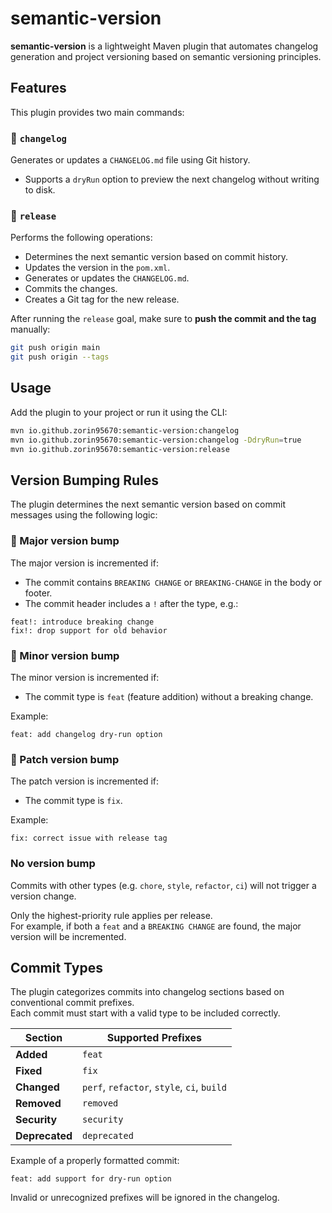 # semantic-version

**semantic-version** is a lightweight Maven plugin that automates changelog generation and project versioning based on
semantic versioning principles.

## Features

This plugin provides two main commands:

### 🔧 `changelog`

Generates or updates a `CHANGELOG.md` file using Git history.

- Supports a `dryRun` option to preview the next changelog without writing to disk.

### 🚀 `release`

Performs the following operations:

- Determines the next semantic version based on commit history.
- Updates the version in the `pom.xml`.
- Generates or updates the `CHANGELOG.md`.
- Commits the changes.
- Creates a Git tag for the new release.

After running the `release` goal, make sure to **push the commit and the tag** manually:

```bash
git push origin main
git push origin --tags
```

## Usage

Add the plugin to your project or run it using the CLI:

```bash
mvn io.github.zorin95670:semantic-version:changelog
mvn io.github.zorin95670:semantic-version:changelog -DdryRun=true
mvn io.github.zorin95670:semantic-version:release
```

## Version Bumping Rules

The plugin determines the next semantic version based on commit messages using the following logic:

### 🔼 Major version bump

The major version is incremented if:

- The commit contains `BREAKING CHANGE` or `BREAKING-CHANGE` in the body or footer.
- The commit header includes a `!` after the type, e.g.:

```
feat!: introduce breaking change
fix!: drop support for old behavior
```

### 🔼 Minor version bump

The minor version is incremented if:

- The commit type is `feat` (feature addition) without a breaking change.

Example:

```
feat: add changelog dry-run option
```

### 🔼 Patch version bump

The patch version is incremented if:

- The commit type is `fix`.

Example:

```
fix: correct issue with release tag
```

### No version bump

Commits with other types (e.g. `chore`, `style`, `refactor`, `ci`) will not trigger a version change.

Only the highest-priority rule applies per release.  
For example, if both a `feat` and a `BREAKING CHANGE` are found, the major version will be incremented.

## Commit Types

The plugin categorizes commits into changelog sections based on conventional commit prefixes.  
Each commit must start with a valid type to be included correctly.

| Section        | Supported Prefixes                         |
|----------------|--------------------------------------------|
| **Added**      | `feat`                                     |
| **Fixed**      | `fix`                                      |
| **Changed**    | `perf`, `refactor`, `style`, `ci`, `build` |
| **Removed**    | `removed`                                  |
| **Security**   | `security`                                 |
| **Deprecated** | `deprecated`                               |

Example of a properly formatted commit:

```
feat: add support for dry-run option
```

Invalid or unrecognized prefixes will be ignored in the changelog.
